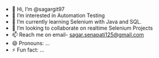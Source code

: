 - 👋 Hi, I’m @sagargit97
- 👀 I’m interested in Automation Testing
- 🌱 I’m currently learning Selenium with Java and SQL.
- 💞️ I’m looking to collaborate on realtime Selenium Projects
- 📫 Reach me on email- sagar.senapati125@gmail.com
- 😄 Pronouns: ...
- ⚡ Fun fact: ...

<!---
sagargit97/sagargit97 is a ✨ special ✨ repository because its `README.md` (this file) appears on your GitHub profile.
You can click the Preview link to take a look at your changes.
--->
